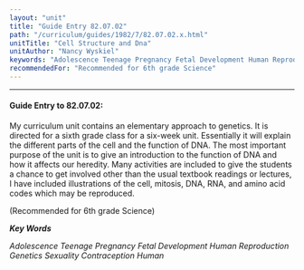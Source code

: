 ```yaml
---
layout: "unit"
title: "Guide Entry 82.07.02"
path: "/curriculum/guides/1982/7/82.07.02.x.html"
unitTitle: "Cell Structure and Dna"
unitAuthor: "Nancy Wyskiel"
keywords: "Adolescence Teenage Pregnancy Fetal Development Human Reproduction Genetics Sexuality Contraception Human"
recommendedFor: "Recommended for 6th grade Science"
---
```

<body>
<hr/>
 <h4>
  Guide Entry to 82.07.02:
 </h4>
 My curriculum unit contains an elementary approach to genetics.  It is directed for a sixth grade class for a six-week unit.  Essentially it will explain the different parts of the cell and the function of DNA. The most important purpose of the unit is to give an introduction to the function of DNA and how it affects our heredity.  Many activities are included to give the students a chance to get involved other than the usual textbook readings or lectures, I have included illustrations of the cell, mitosis, DNA, RNA, and amino acid codes which may be reproduced.
 <p>
  (Recommended for 6th grade Science)
 </p>
<p>
  <b>
   <i>
    Key Words
   </i>
  </b>
  <br/>
 </p>
 <p>
  <i>
   Adolescence Teenage Pregnancy Fetal Development Human Reproduction Genetics Sexuality Contraception Human
  </i>
 </p>

</body>